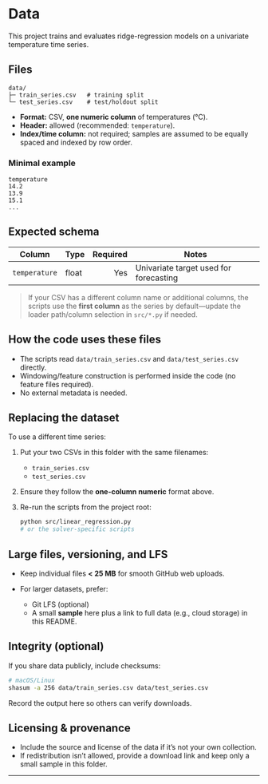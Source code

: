 # Data

This project trains and evaluates ridge-regression models on a univariate temperature time series.

## Files

```
data/
├─ train_series.csv   # training split
└─ test_series.csv    # test/holdout split
```

* **Format:** CSV, **one numeric column** of temperatures (°C).
* **Header:** allowed (recommended: `temperature`).
* **Index/time column:** not required; samples are assumed to be equally spaced and indexed by row order.

### Minimal example

```csv
temperature
14.2
13.9
15.1
...
```

## Expected schema

| Column        | Type  | Required | Notes                                  |
| ------------- | ----- | -------: | -------------------------------------- |
| `temperature` | float |      Yes | Univariate target used for forecasting |

> If your CSV has a different column name or additional columns, the scripts use the **first column** as the series by default—update the loader path/column selection in `src/*.py` if needed.

## How the code uses these files

* The scripts read `data/train_series.csv` and `data/test_series.csv` directly.
* Windowing/feature construction is performed inside the code (no feature files required).
* No external metadata is needed.

## Replacing the dataset

To use a different time series:

1. Put your two CSVs in this folder with the same filenames:

   * `train_series.csv`
   * `test_series.csv`
2. Ensure they follow the **one-column numeric** format above.
3. Re-run the scripts from the project root:

   ```bash
   python src/linear_regression.py
   # or the solver-specific scripts
   ```

## Large files, versioning, and LFS

* Keep individual files **< 25 MB** for smooth GitHub web uploads.
* For larger datasets, prefer:

  * Git LFS (optional)
  * A small **sample** here plus a link to full data (e.g., cloud storage) in this README.

## Integrity (optional)

If you share data publicly, include checksums:

```bash
# macOS/Linux
shasum -a 256 data/train_series.csv data/test_series.csv
```

Record the output here so others can verify downloads.

## Licensing & provenance

* Include the source and license of the data if it’s not your own collection.
* If redistribution isn’t allowed, provide a download link and keep only a small sample in this folder.

---

